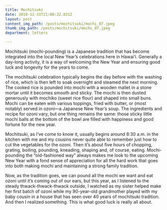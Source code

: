 ```yaml
---
title: Mochitsuki
date: 2018-12-31T21:08:22.831Z
layout: post
content_img_path: /posts/mochitsuki/mochi_07.jpeg
thumb_img_path: /posts/mochitsuki/mochi_07.jpeg
department: letters

---
```


<p>Mochitsuki (mochi-pounding) is a Japanese tradition that has become integrated into the local New Year’s celebrations here in Hawai‘i. Generally a day-long activity, it is a way of welcoming the New Year and ensuring good luck and longevity for the years to come.
</p>
<p>The mochitsuki celebration typically begins the day before with the washing of rice, which is then left to soak overnight and steamed the next morning. The cooked rice is pounded into mochi with a wooden mallet in a stone mortar until it becomes smooth and sticky. The mochi is then dusted generously with mochiko (sweet rice flour) and shaped into small buns. Mochi can be eaten with various toppings, fried with butter, or (most notably) served in ozoni—a Japanese New Year’s soup. The ingredients and recipe for ozoni vary, but one thing remains the same: those sticky little mochi balls at the bottom of the bowl are filled with happiness and good fortune for the new year.
</p>
<p>Mochitsuki, as I’ve come to know it, usually begins around 8:30 a.m. in the kitchen with me and my cousins never quite able to remember just how to cut the vegetables for the ozoni. Then it’s about five hours of chopping, grating, boiling, pounding, kneading, shaping and, of course, eating. Mochi-pounding the “old-fashioned way” always makes me look to the upcoming New Year with a fond sense of appreciation for all the hard work that goes into both making mochi and maintaining a strong family tradition.
</p>
<p>Now, as the tradition goes, we can pound all the mochi we want and eat ozoni until it’s coming out of our ears, but this year, as I listened to the steady thwack-thwack-thwack outside, I watched as my sister helped make her first batch of ozoni while my 90-year-old grandmother played with my baby cousin in a house that has seen over 40 years of mochitsuki tradition. And then I realized something. This is what good luck is really all about.
</p>
